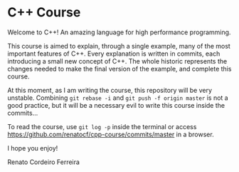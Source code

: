C++ Course
===========

Welcome to C++! An amazing language for high performance programming.

This course is aimed to explain, through a single example, many of the
most important features of C++. Every explanation is written in commits,
each introducing a small new concept of C++. The whole historic represents
the changes needed to make the final version of the example, and complete
this course.

At this moment, as I am writing the course, this repository will be very
unstable. Combining `git rebase -i` and `git push -f origin master` is not
a good practice, but it will be a necessary evil to write this course inside
the commits...

To read the course, use `git log -p` inside the terminal or access
https://github.com/renatocf/cpp-course/commits/master in a browser.

I hope you enjoy!

Renato Cordeiro Ferreira

